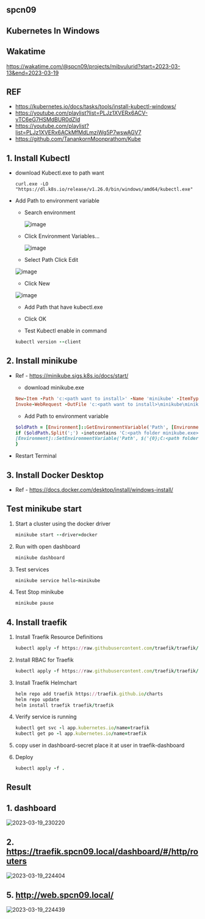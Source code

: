 ## spcn09 
## Kubernetes In Windows

## Wakatime
https://wakatime.com/@spcn09/projects/mibvulurid?start=2023-03-13&end=2023-03-19

## REF
   - https://kubernetes.io/docs/tasks/tools/install-kubectl-windows/
   - https://youtube.com/playlist?list=PLJz1XVERx6ACV-vTC6eG7HSMdBUR0dZId
   - https://youtube.com/playlist?list=PLJz1XVERx6ACkMfMdLmziWg5P7wswAGV7
   - https://github.com/TanankornMoonprathom/Kube


## 1. Install Kubectl

   - download Kubectl.exe to path want

      ```
      curl.exe -LO "https://dl.k8s.io/release/v1.26.0/bin/windows/amd64/kubectl.exe"
      ``` 
   - Add Path to environment variable
      - Search environment
  
        ![image](https://user-images.githubusercontent.com/119097663/224904080-a7de4fcd-c43d-4760-b483-0734aaeca796.png)


      - Click Environment Variables...

        ![image](https://user-images.githubusercontent.com/119097663/224904504-ac4bb0b8-4a35-4ddd-87c0-d0f665c86d04.png)

       - Select Path Click Edit

        ![image](https://user-images.githubusercontent.com/119097836/226183940-0ab3dcef-c532-4c98-be4e-1bf6b2b8096b.png)

       - Click New
        
        ![image](https://user-images.githubusercontent.com/119097836/226183877-99da52f9-aefa-49da-847d-550a43801da7.png)

      - Add Path that have kubectl.exe
      - Click OK
  
      - Test Kubectl enable in command
      ```ruby
      kubectl version --client
      ```

## 2. Install minikube
   - Ref
    - https://minikube.sigs.k8s.io/docs/start/

      - download minikube.exe

      ```ruby
      New-Item -Path 'c:<path want to install>' -Name 'minikube' -ItemType Directory -Force #create folder minikube
      Invoke-WebRequest -OutFile 'c:<path want to install>\minikube\minikube.exe' -Uri 'https://github.com/kubernetes/minikube/releases/latest/download/minikube-windows-amd64.exe' -UseBasicParsing #download install to path
      ```

      - Add Path to environment variable
      ```ruby
      $oldPath = [Environment]::GetEnvironmentVariable('Path', [EnvironmentVariableTarget]::Machine)
      if ($oldPath.Split(';') -inotcontains 'C:<path folder minikube.exe>'){ `
      [Environment]::SetEnvironmentVariable('Path', $('{0};C:<path folder minikube.exe>' -f $oldPath), [EnvironmentVariableTarget]::Machine) `
      }
      ```
   - Restart Terminal

## 3. Install Docker Desktop
   - Ref
    - https://docs.docker.com/desktop/install/windows-install/

## Test minikube start
1. Start a cluster using the docker driver
   ```ruby
   minikube start --driver=docker
   ```
  

2. Run with open dashboard
   ```ruby
   minikube dashboard
   ```
   

3. Test services
   ```ruby
   minikube service hello-minikube
   ```
  

4. Test Stop minikube
   ```ruby
   minikube pause
   ```
   

## 4. Install traefik
1. Install Traefik Resource Definitions
   ```ruby
   kubectl apply -f https://raw.githubusercontent.com/traefik/traefik/v2.9/docs/content/reference/dynamic-configuration/kubernetes-crd-definition-v1.yml
   ```
   

2. Install RBAC for Traefik
   ```ruby
   kubectl apply -f https://raw.githubusercontent.com/traefik/traefik/v2.9/docs/content/reference/dynamic-configuration/kubernetes-crd-rbac.yml
   ```
     

3. Install Traefik Helmchart
   ```ruby
   helm repo add traefik https://traefik.github.io/charts 
   helm repo update 
   helm install traefik traefik/traefik 
   ```
   

4. Verify service is running
   ```ruby
   kubectl get svc -l app.kubernetes.io/name=traefik
   kubectl get po -l app.kubernetes.io/name=traefik
   ```
   

5. copy user in dashboard-secret place it at user in traefik-dashboard


6. Deploy
   ```ruby
   kubectl apply -f . 
   ```

## Result

## 1. dashboard

![2023-03-19_230220](https://user-images.githubusercontent.com/117457958/226188709-0f1e7347-e059-44cb-8f43-950e6fbdad39.png)

## 2. https://traefik.spcn09.local/dashboard/#/http/routers

![2023-03-19_224404](https://user-images.githubusercontent.com/117457958/226188844-ef73d09f-1e43-44cb-9397-61450dbcc84f.png)

## 5. http://web.spcn09.local/

![2023-03-19_224439](https://user-images.githubusercontent.com/117457958/226188884-01d3ae9d-17bc-40ca-a31f-c05e72003bd8.png)